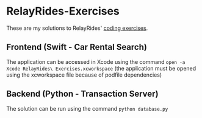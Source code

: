 # RelayRides-Exercises

These are my solutions to RelayRides' [coding exercises](https://github.com/relayrides/coding-exercise).

## Frontend (Swift - Car Rental Search)

The application can be accessed in Xcode using the command `open -a Xcode RelayRides\ Exercises.xcworkspace` (the application must be opened using the xcworkspace file because of podfile dependencies)

## Backend (Python - Transaction Server)

The solution can be run using the command `python database.py`
